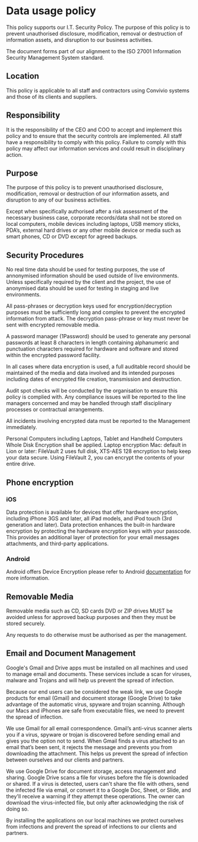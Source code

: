 # Data usage policy

This policy supports our I.T. Security Policy. The purpose of this policy is to prevent unauthorised disclosure, modification, removal or destruction of information assets, and disruption to our business activities.

The document forms part of our alignment to the ISO 27001 Information Security Management System standard.

## Location

This policy is applicable to all staff and contractors using Convivio systems and those of its clients and suppliers.

## Responsibility

It is the responsibility of the CEO and COO to accept and implement this policy and to ensure that the security controls are implemented. All staff have a responsibility to comply with this policy. Failure to comply with this policy may affect our information services and could result in disciplinary action.

## Purpose

The purpose of this policy is to prevent unauthorised disclosure, modification, removal or destruction of our information assets, and disruption to any of our business activities.

Except when specifically authorised after a risk assessment of the necessary business case, corporate records/data shall not be stored on local computers, mobile devices including laptops, USB memory sticks, PDA’s, external hard drives or any other mobile device or media such as smart phones, CD or DVD except for agreed backups.

## Security Procedures

No real time data should be used for testing purposes, the use of annonymised information should be used outside of live environments. Unless specifically required by the client and the project, the use of anonymised data should be used for testing in staging and live environments.

All pass-phrases or decryption keys used for encryption/decryption purposes must be sufficiently long and complex to prevent the encrypted information from attack. The decryption pass-phrase or key must never be sent with encrypted removable media.

A password manager \(1Password\) should be used to generate any personal passwords at least 8 characters in length containing alphanumeric and punctuation characters required for hardware and software and stored within the encrypted password facility.

In all cases where data encryption is used, a full auditable record should be maintained of the media and data involved and its intended purposes including dates of encrypted file creation, transmission and destruction.

Audit spot checks will be conducted by the organisation to ensure this policy is complied with. Any compliance issues will be reported to the line managers concerned and may be handled through staff disciplinary processes or contractual arrangements.

All incidents involving encrypted data must be reported to the Management immediately.

Personal Computers including Laptops, Tablet and Handheld Computers Whole Disk Encryption shall be applied. Laptop encryption Mac: default in Lion or later: FileVault 2 uses full disk, XTS-AES 128 encryption to help keep your data secure. Using FileVault 2, you can encrypt the contents of your entire drive.

## Phone encryption

### iOS

Data protection is available for devices that offer hardware encryption, including iPhone 3GS and later, all iPad models, and iPod touch \(3rd generation and later\). Data protection enhances the built-in hardware encryption by protecting the hardware encryption keys with your passcode. This provides an additional layer of protection for your email messages attachments, and third-party applications.

### Android

Android offers Device Encryption please refer to Android [documentation](https://source.android.com/security/encryption/full-disk) for more information.

## Removable Media

Removable media such as CD, SD cards DVD or ZIP drives MUST be avoided unless for approved backup purposes and then they must be stored securely.

Any requests to do otherwise must be authorised as per the management.

## Email and Document Management

Google's Gmail and Drive apps must be installed on all machines and used to manage email and documents. These services include a scan for viruses, malware and Trojans and will help us prevent the spread of infection.

Because our end users can be considered the weak link, we use Google products for email \(Gmail\) and document storage \(Google Drive\) to take advantage of the automatic virus, spyware and trojan scanning. Although our Macs and iPhones are safe from executable files, we need to prevent the spread of infection.

We use Gmail for all email correspondence. Gmail’s anti-virus scanner alerts you if a virus, spyware or trojan is discovered before sending email and gives you the option not to send. When Gmail finds a virus attached to an email that’s been sent, it rejects the message and prevents you from downloading the attachment. This helps us prevent the spread of infection between ourselves and our clients and partners.

We use Google Drive for document storage, access management and sharing. Google Drive scans a file for viruses before the file is downloaded or shared. If a virus is detected, users can't share the file with others, send the infected file via email, or convert it to a Google Doc, Sheet, or Slide, and they'll receive a warning if they attempt these operations. The owner can download the virus-infected file, but only after acknowledging the risk of doing so.

By installing the applications on our local machines we protect ourselves from infections and prevent the spread of infections to our clients and partners.

